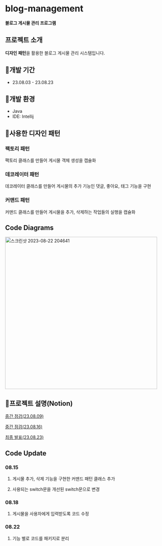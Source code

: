 # blog-management
**블로그 게시물 관리 프로그램**

## 프로젝트 소개
**디자인 패턴**을 활용한 블로그 게시물 관리 시스템입니다.

## 📅개발 기간
- 23.08.03 - 23.08.23

## 🔧개발 환경
- Java
- IDE: Intellij

## 🎨사용한 디자인 패턴


### 팩토리 패턴
팩토리 클래스를 만들어 게시물 객체 생성을 캡슐화

### 데코레이터 패턴
데코레이터 클래스를 만들어 게시물의 추가 기능인 댓글, 좋아요, 태그 기능을 구현

### 커맨드 패턴
커맨드 클래스를 만들어 게시물을 추가, 삭제하는 작업들의 실행을 캡슐화

## Code Diagrams
<img width="492" alt="스크린샷 2023-08-22 204641" src="https://github.com/Jinpyo-Ahn/blog-management/assets/98439202/9afa05ed-d799-4115-81ad-9ddd23c2fa14">

## 📃프로젝트 설명(Notion)
[중간 점검(23.08.09)](https://www.notion.so/dacd744fc2ee47e0b0806b61187d5f96?pvs=4)

[중간 점검(23.08.16)](https://www.notion.so/2-ee36ba3e3566486f9e389511ea6f1cf6?pvs=4)

[최종 발표(23.08.23)](https://www.notion.so/8097a09c4b5147a985951cc09e7709c8?pvs=4)

## Code Update

### 08.15
1. 게시물 추가, 삭제 기능을 구현한 커맨드 패턴 클래스 추가

2. 사용되는 switch문을 개선된 switch문으로 변경

### 08.18 
1. 게시물을 사용자에게 입력받도록 코드 수정

### 08.22
1. 기능 별로 코드를 패키지로 분리

